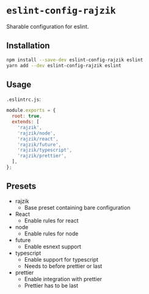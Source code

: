# `eslint-config-rajzik`

Sharable configuration for eslint.

## Installation

```sh
npm install --save-dev eslint-config-rajzik eslint
yarn add --dev eslint-config-rajzik eslint
```

## Usage

`.eslintrc.js`:

```javascript
module.exports = {
  root: true,
  extends: [
    'rajzik',
    'rajzik/node',
    'rajzik/react',
    'rajzik/future',
    'rajzik/typescript',
    'rajzik/prettier',
  ],
};
```

## Presets

- rajzik
  - Base preset containing bare configuration
- React
  - Enable rules for react
- node
  - Enable rules for node
- future
  - Enable esnext support
- typescript
  - Enable support for typescript
  - Needs to before prettier or last
- prettier
  - Enable integration with prettier
  - Prettier has to be last
